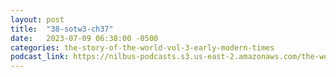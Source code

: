 ```yaml
---
layout: post
title:  "38-sotw3-ch37"
date:   2023-07-09 06:38:00 -0500
categories: the-story-of-the-world-vol-3-early-modern-times
podcast_link: https://nilbus-podcasts.s3.us-east-2.amazonaws.com/the-well-trained-mind/The%20Story%20of%20the%20World%20Vol.%203%20Early%20Modern%20Times/38-sotw3-ch37.mp3
---
```

